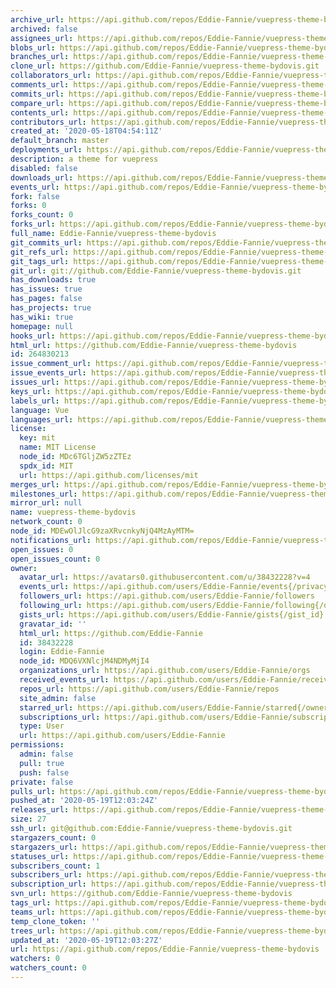 ```yaml
---
archive_url: https://api.github.com/repos/Eddie-Fannie/vuepress-theme-bydovis/{archive_format}{/ref}
archived: false
assignees_url: https://api.github.com/repos/Eddie-Fannie/vuepress-theme-bydovis/assignees{/user}
blobs_url: https://api.github.com/repos/Eddie-Fannie/vuepress-theme-bydovis/git/blobs{/sha}
branches_url: https://api.github.com/repos/Eddie-Fannie/vuepress-theme-bydovis/branches{/branch}
clone_url: https://github.com/Eddie-Fannie/vuepress-theme-bydovis.git
collaborators_url: https://api.github.com/repos/Eddie-Fannie/vuepress-theme-bydovis/collaborators{/collaborator}
comments_url: https://api.github.com/repos/Eddie-Fannie/vuepress-theme-bydovis/comments{/number}
commits_url: https://api.github.com/repos/Eddie-Fannie/vuepress-theme-bydovis/commits{/sha}
compare_url: https://api.github.com/repos/Eddie-Fannie/vuepress-theme-bydovis/compare/{base}...{head}
contents_url: https://api.github.com/repos/Eddie-Fannie/vuepress-theme-bydovis/contents/{+path}
contributors_url: https://api.github.com/repos/Eddie-Fannie/vuepress-theme-bydovis/contributors
created_at: '2020-05-18T04:54:11Z'
default_branch: master
deployments_url: https://api.github.com/repos/Eddie-Fannie/vuepress-theme-bydovis/deployments
description: a theme for vuepress
disabled: false
downloads_url: https://api.github.com/repos/Eddie-Fannie/vuepress-theme-bydovis/downloads
events_url: https://api.github.com/repos/Eddie-Fannie/vuepress-theme-bydovis/events
fork: false
forks: 0
forks_count: 0
forks_url: https://api.github.com/repos/Eddie-Fannie/vuepress-theme-bydovis/forks
full_name: Eddie-Fannie/vuepress-theme-bydovis
git_commits_url: https://api.github.com/repos/Eddie-Fannie/vuepress-theme-bydovis/git/commits{/sha}
git_refs_url: https://api.github.com/repos/Eddie-Fannie/vuepress-theme-bydovis/git/refs{/sha}
git_tags_url: https://api.github.com/repos/Eddie-Fannie/vuepress-theme-bydovis/git/tags{/sha}
git_url: git://github.com/Eddie-Fannie/vuepress-theme-bydovis.git
has_downloads: true
has_issues: true
has_pages: false
has_projects: true
has_wiki: true
homepage: null
hooks_url: https://api.github.com/repos/Eddie-Fannie/vuepress-theme-bydovis/hooks
html_url: https://github.com/Eddie-Fannie/vuepress-theme-bydovis
id: 264830213
issue_comment_url: https://api.github.com/repos/Eddie-Fannie/vuepress-theme-bydovis/issues/comments{/number}
issue_events_url: https://api.github.com/repos/Eddie-Fannie/vuepress-theme-bydovis/issues/events{/number}
issues_url: https://api.github.com/repos/Eddie-Fannie/vuepress-theme-bydovis/issues{/number}
keys_url: https://api.github.com/repos/Eddie-Fannie/vuepress-theme-bydovis/keys{/key_id}
labels_url: https://api.github.com/repos/Eddie-Fannie/vuepress-theme-bydovis/labels{/name}
language: Vue
languages_url: https://api.github.com/repos/Eddie-Fannie/vuepress-theme-bydovis/languages
license:
  key: mit
  name: MIT License
  node_id: MDc6TGljZW5zZTEz
  spdx_id: MIT
  url: https://api.github.com/licenses/mit
merges_url: https://api.github.com/repos/Eddie-Fannie/vuepress-theme-bydovis/merges
milestones_url: https://api.github.com/repos/Eddie-Fannie/vuepress-theme-bydovis/milestones{/number}
mirror_url: null
name: vuepress-theme-bydovis
network_count: 0
node_id: MDEwOlJlcG9zaXRvcnkyNjQ4MzAyMTM=
notifications_url: https://api.github.com/repos/Eddie-Fannie/vuepress-theme-bydovis/notifications{?since,all,participating}
open_issues: 0
open_issues_count: 0
owner:
  avatar_url: https://avatars0.githubusercontent.com/u/38432228?v=4
  events_url: https://api.github.com/users/Eddie-Fannie/events{/privacy}
  followers_url: https://api.github.com/users/Eddie-Fannie/followers
  following_url: https://api.github.com/users/Eddie-Fannie/following{/other_user}
  gists_url: https://api.github.com/users/Eddie-Fannie/gists{/gist_id}
  gravatar_id: ''
  html_url: https://github.com/Eddie-Fannie
  id: 38432228
  login: Eddie-Fannie
  node_id: MDQ6VXNlcjM4NDMyMjI4
  organizations_url: https://api.github.com/users/Eddie-Fannie/orgs
  received_events_url: https://api.github.com/users/Eddie-Fannie/received_events
  repos_url: https://api.github.com/users/Eddie-Fannie/repos
  site_admin: false
  starred_url: https://api.github.com/users/Eddie-Fannie/starred{/owner}{/repo}
  subscriptions_url: https://api.github.com/users/Eddie-Fannie/subscriptions
  type: User
  url: https://api.github.com/users/Eddie-Fannie
permissions:
  admin: false
  pull: true
  push: false
private: false
pulls_url: https://api.github.com/repos/Eddie-Fannie/vuepress-theme-bydovis/pulls{/number}
pushed_at: '2020-05-19T12:03:24Z'
releases_url: https://api.github.com/repos/Eddie-Fannie/vuepress-theme-bydovis/releases{/id}
size: 27
ssh_url: git@github.com:Eddie-Fannie/vuepress-theme-bydovis.git
stargazers_count: 0
stargazers_url: https://api.github.com/repos/Eddie-Fannie/vuepress-theme-bydovis/stargazers
statuses_url: https://api.github.com/repos/Eddie-Fannie/vuepress-theme-bydovis/statuses/{sha}
subscribers_count: 1
subscribers_url: https://api.github.com/repos/Eddie-Fannie/vuepress-theme-bydovis/subscribers
subscription_url: https://api.github.com/repos/Eddie-Fannie/vuepress-theme-bydovis/subscription
svn_url: https://github.com/Eddie-Fannie/vuepress-theme-bydovis
tags_url: https://api.github.com/repos/Eddie-Fannie/vuepress-theme-bydovis/tags
teams_url: https://api.github.com/repos/Eddie-Fannie/vuepress-theme-bydovis/teams
temp_clone_token: ''
trees_url: https://api.github.com/repos/Eddie-Fannie/vuepress-theme-bydovis/git/trees{/sha}
updated_at: '2020-05-19T12:03:27Z'
url: https://api.github.com/repos/Eddie-Fannie/vuepress-theme-bydovis
watchers: 0
watchers_count: 0
---
```


